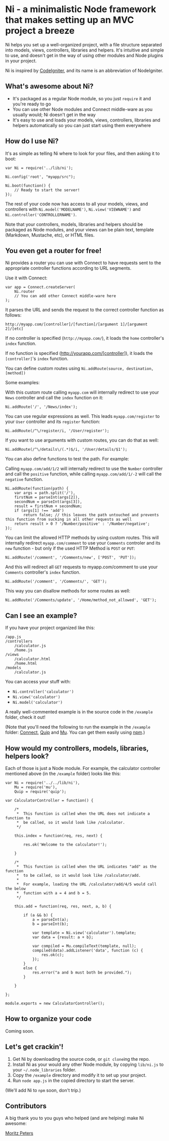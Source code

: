Ni - a minimalistic Node framework that makes setting up an MVC project a breeze
================================================================================

Ni helps you set up a well-organized project, with a file structure separated into models, views, controllers, libraries and helpers. It's intuitive and simple to use, and doesn't get in the way of using other modules and Node plugins in your project.

Ni is inspired by [CodeIgniter](http://codeigniter.com/), and its name is an abbreviation of NodeIgniter.

What's awesome about Ni?
---------------------------

* It's packaged as a regular Node module, so you just `require` it and you're ready to go
* You can use other Node modules and Connect middle-ware as you usually would; Ni doesn't get in the way
* It's easy to use and loads your models, views, controllers, libraries and helpers automatically so you can just start using them everywhere

How do I use Ni?
-------------------

It's as simple as telling Ni where to look for your files, and then asking it to boot:

    var Ni = require('../lib/ni');

    Ni.config('root', "myapp/src");

    Ni.boot(function() {
        // Ready to start the server!
    });

The rest of your code now has access to all your models, views, and controllers with `Ni.model('MODELNAME')`, `Ni.view('VIEWNAME')` and `Ni.controller('CONTROLLERNAME')`.

Note that your controllers, models, libraries and helpers should be packaged as Node modules, and your views can be plain text, template (Markdown, Mustache, etc), or HTML files.

You even get a router for free!
-------------------------------

Ni provides a router you can use with Connect to have requests sent to the appropriate controller functions according to URL segments.

Use it with Connect:

    var app = Connect.createServer(
        Ni.router
        // You can add other Connect middle-ware here
    );

It parses the URL and sends the request to the correct controller function as follows:

    http://myapp.com/[controller]/[function]/[argument 1]/[argument 2]/[etc]

If no controller is specified (`http://myapp.com/`), it loads the `home` controller's `index` function.

If no function is specified (http://yourapp.com/[controller]), it loads the `[controller]`'s `index` function.

You can define custom routes using `Ni.addRoute(source, destination, [method])`

Some examples:

With this custom route calling `myapp.com` will internally redirect to use your `News` controller and call the `index` function on it:

    Ni.addRoute('/', '/News/index');

You can use regular expressions as well. This leads `myapp.com/register` to your `User` controller and its `register` function:

    Ni.addRoute(/^\/register/i, '/User/register');

If you want to use arguments with custom routes, you can do that as well:

    Ni.addRoute(/^\/details\/(.*)$/i, '/User/details/$1');

You can also define functions to test the path. For example:

Calling `myapp.com/add/1/2` will internally redirect to use the `Number` controller and call the `positive` function, while calling 
`myapp.com/add/1/-2` will call the `negative` function.

    Ni.addRoute(function(path) {
        var args = path.split('/'),
        firstNum = parseInt(args[2]),
        secondNum = parseInt(args[3]),
        result = firstNum + secondNum;
        if (args[1] !== 'add')
            return false; // this leaves the path untouched and prevents this function from sucking in all other requests as well
        return result > 0 ? '/Number/positive' : '/Number/negative';
    });

You can limit the allowed HTTP methods by using custom routes. 
This will internally redirect `myapp.com/comment` to use your `Comments` controler and its `new` function - but only if the used HTTP Method is `POST` or `PUT`:

    Ni.addRoute('/comment', '/Comments/new', ['POST', 'PUT']);

And this will redirect all `GET` requests to myapp.com/comment to use your `Comments` controller's `index` function.

    Ni.addRoute('/comment', '/Comments/', 'GET');

This way you can disallow methods for some routes as well:

    Ni.addRoute('/Comments/update', '/Home/method_not_allowed', 'GET');

Can I see an example?
---------------------

If you have your project organized like this:

    /app.js
    /controllers
        /calculator.js
        /home.js
    /views
        /calculator.html
        /home.html
    /models
        /calculator.js

You can access your stuff with:

* `Ni.controller('calculator')`
* `Ni.view('calculator')`
* `Ni.model('calculator')`

A really well-commented example is in the source code in the `/example` folder, check it out!

(Note that you'll need the following to run the example in the `/example` folder: [Connect](https://github.com/senchalabs/Connect), [Quip](https://github.com/caolan/quip) and [Mu](https://github.com/raycmorgan/Mu). You can get them easily using [npm](https://github.com/isaacs/npm).)

How would my controllers, models, libraries, helpers look?
-------------------------------------------------------

Each of those is just a Node module. For example, the calculator controller mentioned above (in the `/example` folder) looks like this:

    var Ni = require('../../lib/ni'),
        Mu = require('mu'),
        Quip = require('quip');

    var CalculatorController = function() {
        
        /*
         *  This function is called when the URL does not indicate a function to
         *  be called, so it would look like /calculator.
         */

        this.index = function(req, res, next) {

            res.ok('Welcome to the calculator!');

        }

        /*
         *  This function is called when the URL indicates "add" as the function
         *  to be called, so it would look like /calculator/add.
         *
         *  For example, loading the URL /calculator/add/4/5 would call the below
         *  function with a = 4 and b = 5.
         */
        
        this.add = function(req, res, next, a, b) {

            if (a && b) {
                a = parseInt(a);
                b = parseInt(b);

                var template = Ni.view('calculator').template;
                var data = {result: a + b};

                var compiled = Mu.compileText(template, null);
                compiled(data).addListener('data', function (c) {
                    res.ok(c);
                });
            }
            else {
                res.error("a and b must both be provided.");
            }

        }

    };

    module.exports = new CalculatorController();

How to organize your code
-------------------------

Coming soon.

Let's get crackin'!
-------------------

1. Get Ni by downloading the source code, or `git clone`ing the repo. 
2. Install Ni as your would any other Node module, by copying `lib/ni.js` to your `~/.node_libraries` folder.
3. Copy the `/example` directory and modify it to set up your project.
4. Run `node app.js` in the copied directory to start the server.

(We'll add Ni to `npm` soon, don't trip.)

Contributors
------------

A big thank you to you guys who helped (and are helping) make Ni awesome:

[Moritz Peters](https://github.com/maritz)
